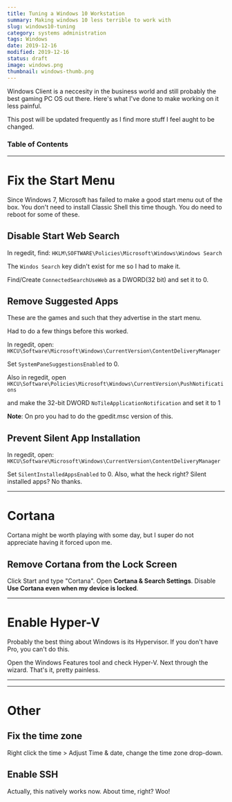 ```yaml
---
title: Tuning a Windows 10 Workstation
summary: Making windows 10 less terrible to work with
slug: windows10-tuning
category: systems administration
tags: Windows
date: 2019-12-16
modified: 2019-12-16
status: draft
image: windows.png
thumbnail: windows-thumb.png
---
```


Windows Client is a neccesity in the business world and still probably the best
gaming PC OS out there. Here's what I've done to make working on it less
painful.

This post will be updated frequently as I find more stuff I feel aught to be
changed.

### Table of Contents

---

# Fix the Start Menu

Since Windows 7, Microsoft has failed to make a good start menu out of the box.
You don't need to install Classic Shell this time though. You do need to reboot
for some of these.


## Disable Start Web Search

In regedit, find:
`HKLM\SOFTWARE\Policies\Microsoft\Windows\Windows Search`

The `Windos Search` key didn't exist for me so I had to make it.

Find/Create `ConnectedSearchUseWeb` as a DWORD(32 bit) and set it to 0.


## Remove Suggested Apps

These are the games and such that they advertise in the start menu.

Had to do a few things before this worked.


In regedit, open:
`HKCU\Software\Microsoft\Windows\CurrentVersion\ContentDeliveryManager`

Set `SystemPaneSuggestionsEnabled` to 0.

Also in regedit, open
`HKCU\Software\Policies\Microsoft\Windows\CurrentVersion\PushNotifications`

and make the 32-bit DWORD `NoTileApplicationNotification` and set it to 1

**Note**: On pro you had to do the gpedit.msc version of this.

## Prevent Silent App Installation

In regedit, open:
`HKCU\Software\Microsoft\Windows\CurrentVersion\ContentDeliveryManager`

Set `SilentInstalledAppsEnabled` to 0. Also, what the heck right? Silent
installed apps? No thanks.


---


# Cortana

Cortana might be worth playing with some day, but I super do not appreciate
having it forced upon me.

## Remove Cortana from the Lock Screen

Click Start and type "Cortana". Open **Cortana & Search Settings**.
Disable **Use Cortana even when my device is locked**.


---

# Enable Hyper-V

Probably the best thing about Windows is its Hypervisor. If you don't have Pro,
you can't do this.

Open the Windows Features tool and check Hyper-V. Next through the wizard.
That's it, pretty painless.


---



---

# Other

## Fix the time zone

Right click the time > Adjust Time & date, change the time zone drop-down.


## Enable SSH

Actually, this natively works now. About time, right? Woo!
